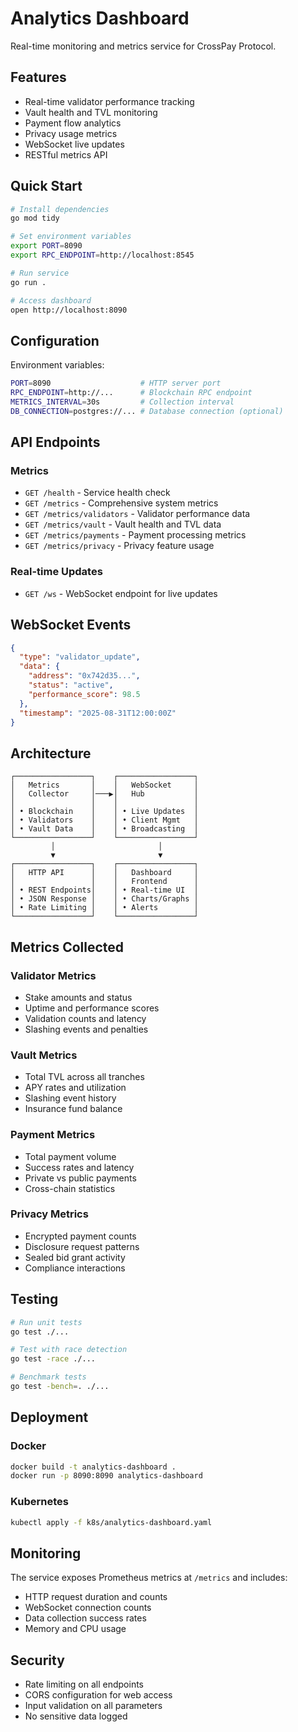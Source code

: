# Analytics Dashboard

Real-time monitoring and metrics service for CrossPay Protocol.

## Features

- Real-time validator performance tracking
- Vault health and TVL monitoring  
- Payment flow analytics
- Privacy usage metrics
- WebSocket live updates
- RESTful metrics API

## Quick Start

```bash
# Install dependencies
go mod tidy

# Set environment variables
export PORT=8090
export RPC_ENDPOINT=http://localhost:8545

# Run service
go run .

# Access dashboard
open http://localhost:8090
```

## Configuration

Environment variables:

```bash
PORT=8090                    # HTTP server port
RPC_ENDPOINT=http://...      # Blockchain RPC endpoint
METRICS_INTERVAL=30s         # Collection interval
DB_CONNECTION=postgres://... # Database connection (optional)
```

## API Endpoints

### Metrics
- `GET /health` - Service health check
- `GET /metrics` - Comprehensive system metrics
- `GET /metrics/validators` - Validator performance data
- `GET /metrics/vault` - Vault health and TVL data
- `GET /metrics/payments` - Payment processing metrics
- `GET /metrics/privacy` - Privacy feature usage

### Real-time Updates
- `GET /ws` - WebSocket endpoint for live updates

## WebSocket Events

```json
{
  "type": "validator_update",
  "data": {
    "address": "0x742d35...",
    "status": "active", 
    "performance_score": 98.5
  },
  "timestamp": "2025-08-31T12:00:00Z"
}
```

## Architecture

```
┌─────────────────┐    ┌─────────────────┐
│   Metrics       │    │   WebSocket     │
│   Collector     │───▶│   Hub           │
│                 │    │                 │
│ • Blockchain    │    │ • Live Updates  │
│ • Validators    │    │ • Client Mgmt   │
│ • Vault Data    │    │ • Broadcasting  │
└─────────────────┘    └─────────────────┘
         │                       │
         ▼                       ▼
┌─────────────────┐    ┌─────────────────┐
│   HTTP API      │    │   Dashboard     │
│                 │    │   Frontend      │
│ • REST Endpoints│    │ • Real-time UI  │
│ • JSON Response │    │ • Charts/Graphs │
│ • Rate Limiting │    │ • Alerts        │
└─────────────────┘    └─────────────────┘
```

## Metrics Collected

### Validator Metrics
- Stake amounts and status
- Uptime and performance scores
- Validation counts and latency
- Slashing events and penalties

### Vault Metrics  
- Total TVL across all tranches
- APY rates and utilization
- Slashing event history
- Insurance fund balance

### Payment Metrics
- Total payment volume
- Success rates and latency
- Private vs public payments
- Cross-chain statistics

### Privacy Metrics
- Encrypted payment counts
- Disclosure request patterns
- Sealed bid grant activity
- Compliance interactions

## Testing

```bash
# Run unit tests
go test ./...

# Test with race detection
go test -race ./...

# Benchmark tests
go test -bench=. ./...
```

## Deployment

### Docker
```bash
docker build -t analytics-dashboard .
docker run -p 8090:8090 analytics-dashboard
```

### Kubernetes
```bash
kubectl apply -f k8s/analytics-dashboard.yaml
```

## Monitoring

The service exposes Prometheus metrics at `/metrics` and includes:
- HTTP request duration and counts
- WebSocket connection counts
- Data collection success rates
- Memory and CPU usage

## Security

- Rate limiting on all endpoints
- CORS configuration for web access
- Input validation on all parameters
- No sensitive data logged